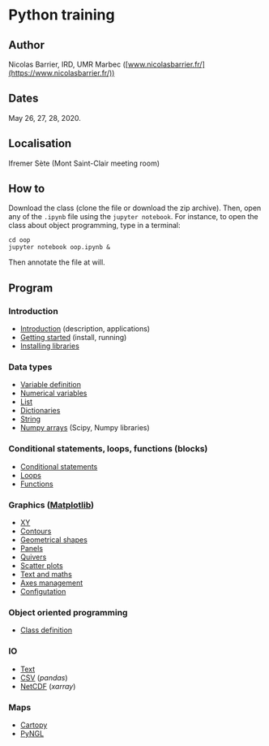 # Python training

## Author

Nicolas Barrier, IRD, UMR Marbec ([www.nicolasbarrier.fr/](https://www.nicolasbarrier.fr/))

## Dates

May 26, 27, 28, 2020.

## Localisation

Ifremer Sète (Mont Saint-Clair meeting room)

## How to

Download the class (clone the file or download the zip archive). Then, open
any of the `.ipynb` file using the `jupyter notebook`. For instance, to open the class about object programming, type in a terminal:

```
cd oop
jupyter notebook oop.ipynb &
```

Then annotate the file at will.


## Program

### Introduction
- [Introduction](introduction/intro.ipynb) (description, applications)
- [Getting started](introduction/intro.ipynb) (install, running)
- [Installing libraries](introduction/libinstall.ipynb)

### Data types
- [Variable definition](data_types/vars.ipynb)
- [Numerical variables](data_types/numerics.ipynb)
- [List](data_types/list.ipynb)
- [Dictionaries](data_types/dict.ipynb)
- [String](data_types/string.ipynb)
- [Numpy arrays](data_types/numpy.ipynb) (Scipy, Numpy libraries)

### Conditional statements, loops, functions (blocks)
- [Conditional statements](blocks/ifsta.ipynb)
- [Loops](blocks/loops.ipynb)
- [Functions](blocks/functions.ipynb)

### Graphics ([Matplotlib](https://matplotlib.org/))

- [XY](plots/xy.ipynb)
- [Contours](plots/contours.ipynb)
- [Geometrical shapes](plots/geometrical_shapes.ipynb)
- [Panels](plots/panels.ipynb)
- [Quivers](plots/quivers.ipynb)
- [Scatter plots](plots/scatters.ipynb)
- [Text and maths](plots/text.ipynb)
- [Axes management](plots/axes.ipynb)
- [Configutation](plots/pyplot_settings.ipynb)

### Object oriented programming
- [Class definition](oop/oop.ipynb)

### IO
- [Text](io/text.ipynb)
- [CSV](io/pandas.ipynb) (*pandas*)
- [NetCDF](io/xarray.ipynb) (*xarray*)

### Maps
- [Cartopy](maps/cartopy.ipynb)
- [PyNGL](maps/pyngl.ipynb)